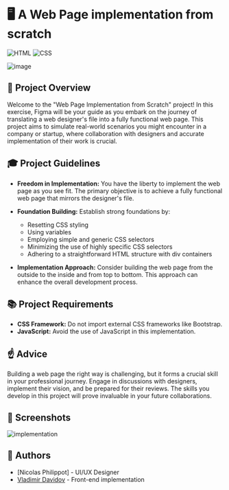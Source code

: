 # :desktop_computer: A Web Page implementation from scratch

![HTML](https://img.shields.io/badge/HTML-5-blue?style=for-the-badge&logo=html5&logoColor=white)
![CSS](https://img.shields.io/badge/CSS-3-blue?style=for-the-badge&logo=css3&logoColor=white)

![image](https://github.com/v-dav/holbertonschool-web_front_end/assets/115344057/63677b34-8c99-4b32-91ee-5bb730745355)

## 🧐 Project Overview

Welcome to the "Web Page Implementation from Scratch" project! In this exercise, Figma will be your guide as you embark on the journey of translating a web designer's file into a fully functional web page. This project aims to simulate real-world scenarios you might encounter in a company or startup, where collaboration with designers and accurate implementation of their work is crucial.


## 🎓 Project Guidelines

- **Freedom in Implementation:** You have the liberty to implement the web page as you see fit. The primary objective is to achieve a fully functional web page that mirrors the designer's file.

- **Foundation Building:** Establish strong foundations by:
  - Resetting CSS styling
  - Using variables
  - Employing simple and generic CSS selectors
  - Minimizing the use of highly specific CSS selectors
  - Adhering to a straightforward HTML structure with div containers

- **Implementation Approach:** Consider building the web page from the outside to the inside and from top to bottom. This approach can enhance the overall development process.

## 📚 Project Requirements

- **CSS Framework:** Do not import external CSS frameworks like Bootstrap.
- **JavaScript:** Avoid the use of JavaScript in this implementation.

## ☝️ Advice

Building a web page the right way is challenging, but it forms a crucial skill in your professional journey. Engage in discussions with designers, implement their vision, and be prepared for their reviews. The skills you develop in this project will prove invaluable in your future collaborations.


## 📸 Screenshots
![implementation](https://github.com/v-dav/holbertonschool-web_front_end/assets/115344057/35b25a89-434d-452b-ab8c-639cae9e39f6)


##  🙇 Authors

- [Nicolas Philippot] - UI/UX Designer
- [Vladimir Davidov](https://github.com/v-dav) - Front-end implementation
